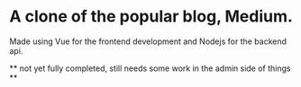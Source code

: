 # A clone of the popular blog, Medium. 

Made using Vue for the frontend development and Nodejs for the backend api.

** not yet fully completed, still needs some work in the admin side of things **
